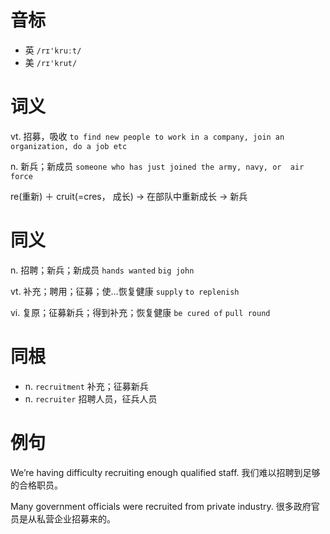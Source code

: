 # 音标

- 英 `/rɪ'kruːt/`
- 美 `/rɪ'krut/`

# 词义

vt. 招募，吸收
`to find new people to work in a company, join an organization, do a job etc`

n. 新兵；新成员
`someone who has just joined the army, navy, or  air force `



re(重新) ＋ cruit(=cres， 成长) → 在部队中重新成长 → 新兵

# 同义

n. 招聘；新兵；新成员
`hands wanted` `big john`

vt. 补充；聘用；征募；使…恢复健康
`supply` `to replenish`

vi. 复原；征募新兵；得到补充；恢复健康
`be cured of` `pull round`

# 同根

- n. `recruitment` 补充；征募新兵
- n. `recruiter` 招聘人员，征兵人员

# 例句

We’re having difficulty recruiting enough qualified staff.
我们难以招聘到足够的合格职员。

Many government officials were recruited from private industry.
很多政府官员是从私营企业招募来的。


